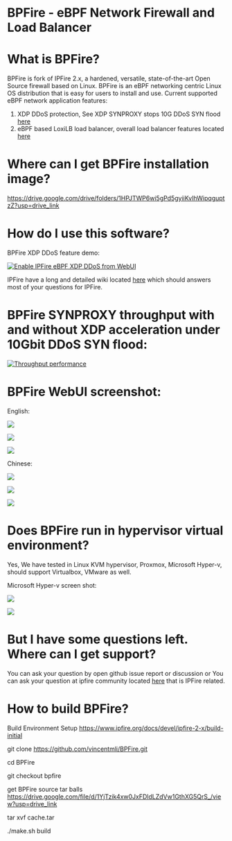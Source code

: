 # BPFire - eBPF Network Firewall and Load Balancer

# What is BPFire?

BPFire is fork of IPFire 2.x, a hardened, versatile, state-of-the-art Open Source firewall based on Linux. BPFire is an eBPF networking centric Linux OS distribution that is easy for users to install and use. Current supported eBPF network application features:

1. XDP DDoS protection, See XDP SYNPROXY stops 10G DDoS SYN flood [here](https://www.youtube.com/watch?v=81Hgoy-x1A4)
2. eBPF based LoxiLB load balancer, overall load balancer features located [here](https://loxilb-io.github.io/loxilbdocs/#overall-features-of-loxilb)

# Where can I get BPFire installation image?

https://drive.google.com/drive/folders/1HPJTWP6wi5gPd5gyiiKvIhWipqguptzZ?usp=drive_link

# How do I use this software?

BPFire XDP DDoS feature demo:

[![Enable IPFire eBPF XDP DDoS from WebUI](http://img.youtube.com/vi/1pdNgoP-Kho/0.jpg)](https://www.youtube.com/watch?v=1pdNgoP-Kho "Enable IPFire eBPF XDP DDoS from WebUI")

IPFire have a long and detailed wiki located [here](https://wiki.ipfire.org/) which
should answers most of your questions for IPFire.

# BPFire SYNPROXY throughput with and without XDP acceleration under 10Gbit DDoS SYN flood:

[![Throughput performance](http://img.youtube.com/vi/81Hgoy-x1A4/0.jpg)](https://www.youtube.com/watch?v=81Hgoy-x1A4 "Throughput performance")


# BPFire WebUI screenshot:

English:

![](./images/bpfire-lb-en.png)

![](./images/en-1.png)

![](./images/en-2.png)

Chinese:

![](./images/bpfire-lb-zh.png)

![](./images/cn-1.png)

![](./images/cn-2.png)

# Does BPFire run in hypervisor virtual environment?

Yes, We have tested in Linux KVM hypervisor, Proxmox, Microsoft Hyper-v, should support Virtualbox, VMware as well.

Microsoft Hyper-v screen shot:

![](./images/hyperv-1.png)

![](./images/hyperv-2.png)

# But I have some questions left. Where can I get support?

You can ask your question by open github issue report or discussion or
You can ask your question at ipfire community located [here](https://community.ipfire.org/) that is IPFire related.

# How to build BPFire?

Build Environment Setup https://www.ipfire.org/docs/devel/ipfire-2-x/build-initial

git clone https://github.com/vincentmli/BPFire.git

cd BPFire

git checkout bpfire

get BPFire source tar balls https://drive.google.com/file/d/1YjTzik4xw0JxFDldLZdVw1GthXG5QrS_/view?usp=drive_link

tar xvf cache.tar

./make.sh build
